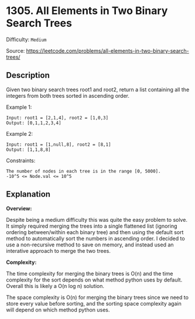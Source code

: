# 1305. All Elements in Two Binary Search Trees

Difficulty: ```Medium```

Source: https://leetcode.com/problems/all-elements-in-two-binary-search-trees/

## Description

Given two binary search trees root1 and root2, return a list containing all the integers from both trees sorted in ascending order.

Example 1:

```
Input: root1 = [2,1,4], root2 = [1,0,3]
Output: [0,1,1,2,3,4]
```

Example 2:

```
Input: root1 = [1,null,8], root2 = [8,1]
Output: [1,1,8,8]
```

Constraints:
```
The number of nodes in each tree is in the range [0, 5000].
-10^5 <= Node.val <= 10^5
```

## Explanation

__Overview:__

Despite being a medium difficulty this was quite the easy problem to solve. It simply required merging the trees into a single flattened list (ignoring ordering between/within each binary tree) and then using the default sort method to automatically sort the numbers in ascending order. I decided to use a non-recursive method to save on memory, and instead used an interative approach to merge the two trees.

__Complexity:__

The time complexity for merging the binary trees is O(n) and the time complexity for the sort depends on what method python uses by default. Overall this is likely a O(n log n) solution.

The space complexity is O(n) for merging the binary trees since we need to store every value before sorting, and the sorting space complexity again will depend on which method python uses. 